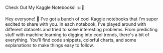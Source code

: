 Check Out My Kaggle Notebooks! 📊🚀

Hey everyone! 👋 I've got a bunch of cool Kaggle notebooks that I'm super excited to share with you.
In each notebook, I've played around with different datasets and tried to solve interesting problems. From predicting stuff with machine learning to digging 
into cool trends, there's a bit of everything. You'll find code snippets, colorful charts, and some explanations to make things easy to follow.
